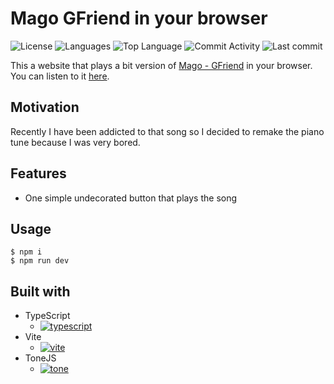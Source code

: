 # Mago GFriend in your browser

![License](https://img.shields.io/github/license/zS1L3NT/web-song-mago?style=for-the-badge) ![Languages](https://img.shields.io/github/languages/count/zS1L3NT/web-song-mago?style=for-the-badge) ![Top Language](https://img.shields.io/github/languages/top/zS1L3NT/web-song-mago?style=for-the-badge) ![Commit Activity](https://img.shields.io/github/commit-activity/y/zS1L3NT/web-song-mago?style=for-the-badge) ![Last commit](https://img.shields.io/github/last-commit/zS1L3NT/web-song-mago?style=for-the-badge)

This a website that plays a bit version of [Mago - GFriend](https://www.youtube.com/watch?v=LmBYPXGqtss) in your browser.
You can listen to it [here](https://song-mago.zectan.com).

## Motivation

Recently I have been addicted to that song so I decided to remake the piano tune because I was very bored.

## Features

-   One simple undecorated button that plays the song

## Usage

```
$ npm i
$ npm run dev
```

## Built with

-   TypeScript
    -   [![typescript](https://img.shields.io/github/package-json/dependency-version/zS1L3NT/web-song-mago/dev/typescript?style=flat-square)](https://npmjs.com/package/typescript)
-   Vite
    -   [![vite](https://img.shields.io/github/package-json/dependency-version/zS1L3NT/web-song-mago/dev/vite?style=flat-square)](https://npmjs.com/package/vite)
-   ToneJS
    -   [![tone](https://img.shields.io/github/package-json/dependency-version/zS1L3NT/web-song-mago/tone?style=flat-square)](https://npmjs.com/package/tone)
